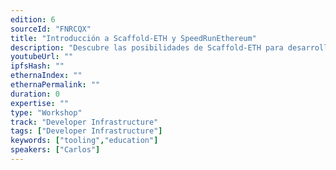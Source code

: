 ```yaml
---
edition: 6
sourceId: "FNRCQX"
title: "Introducción a Scaffold-ETH y SpeedRunEthereum"
description: "Descubre las posibilidades de Scaffold-ETH para desarrollar aplicaciones full-stack en Ethereum y mejora tus habilidades como programador de Smart Contracts gracias a SpeedRunEthereum."
youtubeUrl: ""
ipfsHash: ""
ethernaIndex: ""
ethernaPermalink: ""
duration: 0
expertise: ""
type: "Workshop"
track: "Developer Infrastructure"
tags: ["Developer Infrastructure"]
keywords: ["tooling","education"]
speakers: ["Carlos"]
---
```

